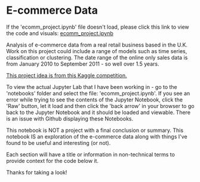 # E-commerce Data

If the 'ecomm_project.ipynb' file doesn't load, please click this link to view the code and visuals:
[ecomm_project.ipynb](https://nbviewer.jupyter.org/github/calvintirrell/ecommerce_data/blob/master/notebooks/ecomm_project.ipynb)

Analysis of e-commerce data from a real retail business based in the U.K.
Work on this project could include a range of models such as time series, classification or clustering.
The date range of the online only sales data is from January 2010 to September 2011 - so well over 1.5 years.

[This project idea is from this Kaggle competition.](https://www.kaggle.com/carrie1/ecommerce-data)

To view the actual Jupyter Lab that I have been working in - go to the 'notebooks' folder and select the file: 'ecomm_project.ipynb'.
If you see an error while trying to see the contents of the Jupyter Notebook, click the 'Raw' button, let it load and then click the 'back arrow'
in your browser to go back to the Jupyter Notebook and it should be loaded and viewable. There is an issue with Github displaying these Notebooks.

This notebook is NOT a project with a final conclusion or summary.
This notebook IS an exploration of the e-commerce data along with things I've found to be useful and interesting (or not).

Each section will have a title or information in non-technical terms to provide context for the code below it.

Thanks for taking a look!
